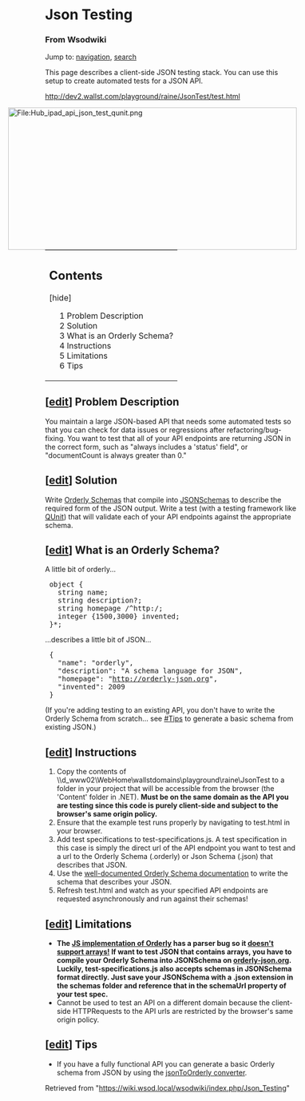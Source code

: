 <div id="content">
		<a id="top" name="top"></a>
				<h1 class="firstHeading" id="firstHeading">Json Testing</h1>
		<div id="bodyContent">
			<h3 id="siteSub">From Wsodwiki</h3>
			<div id="contentSub"></div>
									<div id="jump-to-nav">Jump to: <a href="#column-one">navigation</a>, <a href="#searchInput">search</a></div>			<!-- start content -->
			<p>This page describes a client-side JSON testing stack. You can use this setup to create automated tests for a JSON API.
</p><p><a rel="nofollow" class="external free" href="http://dev2.wallst.com/playground/raine/JsonTest/test.html" aiotitle="http://dev2.wallst.com/playground/raine/JsonTest/test.html">http://dev2.wallst.com/playground/raine/JsonTest/test.html</a>
</p><p><span style="float:right">
<a title="File:Hub_ipad_api_json_test_qunit.png" class="image" href="/wsodwiki/index.php/File:Hub_ipad_api_json_test_qunit.png"><img height="285" border="0" width="578" src="/wsodwiki/images/a/a4/Hub_ipad_api_json_test_qunit.png" alt="File:Hub_ipad_api_json_test_qunit.png"></a></span>
</p>
<table summary="Contents" class="toc" id="toc"><tbody><tr><td><div id="toctitle"><h2>Contents</h2> <span class="toctoggle">[<a id="togglelink" class="internal" href="javascript:toggleToc()">hide</a>]</span></div>
<ul>
<li class="toclevel-1"><a href="#Problem_Description"><span class="tocnumber">1</span> <span class="toctext">Problem Description</span></a></li>
<li class="toclevel-1"><a href="#Solution"><span class="tocnumber">2</span> <span class="toctext">Solution</span></a></li>
<li class="toclevel-1"><a href="#What_is_an_Orderly_Schema.3F"><span class="tocnumber">3</span> <span class="toctext">What is an Orderly Schema?</span></a></li>
<li class="toclevel-1"><a href="#Instructions"><span class="tocnumber">4</span> <span class="toctext">Instructions</span></a></li>
<li class="toclevel-1"><a href="#Limitations"><span class="tocnumber">5</span> <span class="toctext">Limitations</span></a></li>
<li class="toclevel-1"><a href="#Tips"><span class="tocnumber">6</span> <span class="toctext">Tips</span></a></li>
</ul>
</td></tr></tbody></table><script type="text/javascript"> if (window.showTocToggle) { var tocShowText = "show"; var tocHideText = "hide"; showTocToggle(); } </script>
<a id="Problem_Description" name="Problem_Description"></a><h2><span class="editsection">[<a title="Edit section: Problem Description" href="/wsodwiki/index.php?title=Json_Testing&amp;action=edit&amp;section=1">edit</a>]</span> <span class="mw-headline"> Problem Description </span></h2>
<p>You maintain a large JSON-based API that needs some automated tests so that you can check for data issues or regressions after refactoring/bug-fixing. You want to test that all of your API endpoints are returning JSON in the correct form, such as "always includes a 'status' field", or "documentCount is always greater than 0."
</p>
<a id="Solution" name="Solution"></a><h2><span class="editsection">[<a title="Edit section: Solution" href="/wsodwiki/index.php?title=Json_Testing&amp;action=edit&amp;section=2">edit</a>]</span> <span class="mw-headline"> Solution </span></h2>
<p>Write <a rel="nofollow" class="external text" href="http://orderly-json.org/" aiotitle="http://orderly-json.org/">Orderly Schemas</a> that compile into <a rel="nofollow" title="https://github.com/kriszyp/json-schema" class="external text" href="https://github.com/kriszyp/json-schema">JSONSchemas</a> to describe the required form of the JSON output. Write a test (with a testing framework like <a rel="nofollow" title="http://docs.jquery.com/QUnit" class="external text" href="http://docs.jquery.com/QUnit">QUnit</a>) that will validate each of your API endpoints against the appropriate schema.
</p>
<a id="What_is_an_Orderly_Schema.3F" name="What_is_an_Orderly_Schema.3F"></a><h2><span class="editsection">[<a title="Edit section: What is an Orderly Schema?" href="/wsodwiki/index.php?title=Json_Testing&amp;action=edit&amp;section=3">edit</a>]</span> <span class="mw-headline"> What is an Orderly Schema? </span></h2>
<p>A little bit of orderly...
</p>
<pre> object {
   string name;
   string description?;
   string homepage /^http:/;
   integer {1500,3000} invented;
 }*;
</pre>
<p>...describes a little bit of JSON...
</p>
<pre> {
   "name": "orderly",
   "description": "A schema language for JSON",
   "homepage": "<a rel="nofollow" title="http://orderly-json.org" class="external free" href="http://orderly-json.org">http://orderly-json.org</a>",
   "invented": 2009
 }
</pre>
<p>(If you're adding testing to an existing API, you don't have to write the Orderly Schema from scratch... see <a title="" href="#Tips">#Tips</a> to generate a basic schema from existing JSON.)
</p>
<a id="Instructions" name="Instructions"></a><h2><span class="editsection">[<a title="Edit section: Instructions" href="/wsodwiki/index.php?title=Json_Testing&amp;action=edit&amp;section=4">edit</a>]</span> <span class="mw-headline"> Instructions </span></h2>
<ol><li> Copy the contents of \\d_www02\WebHome\wallstdomains\playground\raine\JsonTest to a folder in your project that will be accessible from the browser (the 'Content' folder in .NET). <b>Must be on the same domain as the API you are testing since this code is purely client-side and subject to the browser's same origin policy.</b>
</li><li> Ensure that the example test runs properly by navigating to test.html in your browser.
</li><li> Add test specifications to test-specifications.js. A test specification in this case is simply the direct url of the API endpoint you want to test and a url to the Orderly Schema (.orderly) or Json Schema (.json) that describes that JSON. 
</li><li> Use the <a rel="nofollow" title="http://orderly-json.org/docs" class="external text" href="http://orderly-json.org/docs">well-documented Orderly Schema documentation</a> to write the schema that describes your JSON.
</li><li> Refresh test.html and watch as your specified API endpoints are requested asynchronously and run against their schemas!
</li></ol>
<a id="Limitations" name="Limitations"></a><h2><span class="editsection">[<a title="Edit section: Limitations" href="/wsodwiki/index.php?title=Json_Testing&amp;action=edit&amp;section=5">edit</a>]</span> <span class="mw-headline"> Limitations </span></h2>
<ul><li> <b>The <a rel="nofollow" title="https://github.com/zaach/orderly.js" class="external text" href="https://github.com/zaach/orderly.js">JS implementation of Orderly</a> has a parser bug so it <a rel="nofollow" title="https://github.com/zaach/orderly.js" class="external text" href="https://github.com/zaach/orderly.js">doesn't support arrays!</a> If want to test JSON that contains arrays, you have to compile your Orderly Schema into JSONSchema on <a rel="nofollow" title="http://orderly-json.org/tryit" class="external text" href="http://orderly-json.org/tryit">orderly-json.org</a>. Luckily, test-specifications.js also accepts schemas in JSONSchema format directly. Just save your JSONSchema with a .json extension in the schemas folder and reference that in the schemaUrl property of your test spec.</b>
</li><li> Cannot be used to test an API on a different domain because the client-side HTTPRequests to the API urls are restricted by the browser's same origin policy.
</li></ul>
<a id="Tips" name="Tips"></a><h2><span class="editsection">[<a title="Edit section: Tips" href="/wsodwiki/index.php?title=Json_Testing&amp;action=edit&amp;section=6">edit</a>]</span> <span class="mw-headline"> Tips </span></h2>
<ul><li> If you have a fully functional API you can generate a basic Orderly schema from JSON by using the <a rel="nofollow" title="http://dev2.wallst.com/playground/raine/JsonTest/jsonToOrderly.html" class="external text" href="http://dev2.wallst.com/playground/raine/JsonTest/jsonToOrderly.html">jsonToOrderly converter</a>.
</li></ul>

<!-- 
NewPP limit report
Preprocessor node count: 20/1000000
Post-expand include size: 0/2097152 bytes
Template argument size: 0/2097152 bytes
Expensive parser function count: 0/100
-->

<!-- Saved in parser cache with key wikidb:pcache:idhash:14100-0!1!0!!en!2 and timestamp 20110711232627 -->
<div class="printfooter">
Retrieved from "<a href="https://wiki.wsod.local/wsodwiki/index.php/Json_Testing">https://wiki.wsod.local/wsodwiki/index.php/Json_Testing</a>"</div>
						<!-- end content -->
						<div class="visualClear"></div>
		</div>
	</div>
